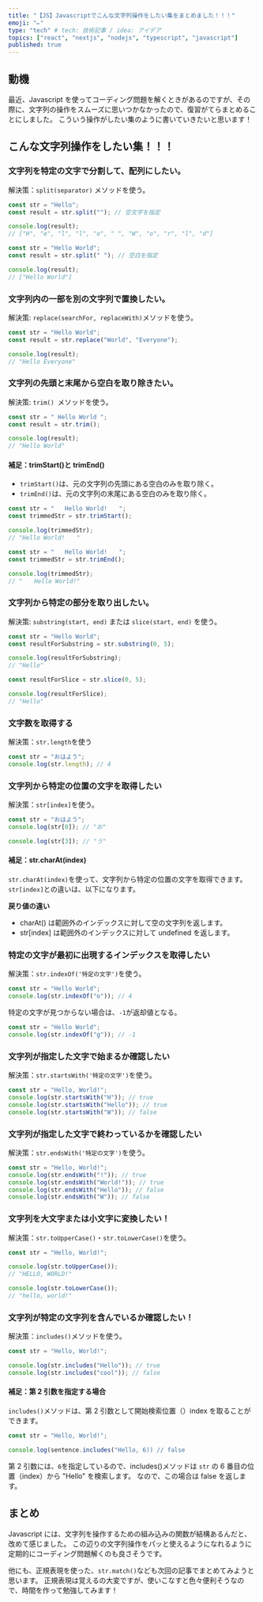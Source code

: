 ```yaml
---
title: "【JS】Javascriptでこんな文字列操作をしたい集をまとめました！！！"
emoji: "✏️"
type: "tech" # tech: 技術記事 / idea: アイデア
topics: ["react", "nextjs", "nodejs", "typescript", "javascript"]
published: true
---
```


## 動機

最近、Javascript を使ってコーディング問題を解くときがあるのですが、その際に、文字列の操作をスムーズに思いつかなかったので、復習がてらまとめることにしました。
こういう操作がしたい集のように書いていきたいと思います！

## こんな文字列操作をしたい集！！！

### 文字列を特定の文字で分割して、配列にしたい。

解決策：`split(separator)` メソッドを使う。

```js
const str = "Hello";
const result = str.split(""); // 空文字を指定

console.log(result);
// ["H", "e", "l", "l", "o", " ", "W", "o", "r", "l", "d"]
```

```js
const str = "Hello World";
const result = str.split(" "); // 空白を指定

console.log(result);
// ["Hello World"]
```

### 文字列内の一部を別の文字列で置換したい。

解決策: `replace(searchFor, replaceWith)`メソッドを使う。

```js
const str = "Hello World";
const result = str.replace("World", "Everyone");

console.log(result);
// "Hello Everyone"
```

### 文字列の先頭と末尾から空白を取り除きたい。

解決策: `trim() `メソッドを使う。

```js
const str = " Hello World ";
const result = str.trim();

console.log(result);
// "Hello World"
```

#### 補足：trimStart()と trimEnd()

- `trimStart()`は、元の文字列の先頭にある空白のみを取り除く。
- `trimEnd()`は、元の文字列の末尾にある空白のみを取り除く。

```js
const str = "   Hello World!　　";
const trimmedStr = str.trimStart();

console.log(trimmedStr);
// "Hello World!　　"
```

```js
const str = "   Hello World!　　";
const trimmedStr = str.trimEnd();

console.log(trimmedStr);
// "　　Hello World!"
```

### 文字列から特定の部分を取り出したい。

解決策: `substring(start, end)` または `slice(start, end)` を使う。

```js
const str = "Hello World";
const resultForSubstring = str.substring(0, 5);

console.log(resultForSubstring);
// "Hello"

const resultForSlice = str.slice(0, 5);

console.log(resultForSlice);
// "Hello"
```

### 文字数を取得する

解決策：`str.length`を使う

```js
const str = "おはよう";
console.log(str.length); // 4
```

### 文字列から特定の位置の文字を取得したい

解決策：`str[index]`を使う。

```js
const str = "おはよう";
console.log(str[0]); // "お"

console.log(str[3]); // "う"
```

#### 補足：str.charAt(index)

`str.charAt(index)`を使って、文字列から特定の位置の文字を取得できます。
`str[index]`との違いは、以下になります。

**戻り値の違い**

- charAt() は範囲外のインデックスに対して空の文字列を返します。
- str[index] は範囲外のインデックスに対して undefined を返します。

### 特定の文字が最初に出現するインデックスを取得したい

解決策：`str.indexOf('特定の文字')`を使う。

```js
const str = "Hello World";
console.log(str.indexOf("o")); // 4
```

特定の文字が見つからない場合は、`-1`が返却値となる。

```js
const str = "Hello World";
console.log(str.indexOf("g")); // -1
```

### 文字列が指定した文字で始まるか確認したい

解決策：`str.startsWith('特定の文字')`を使う。

```js
const str = "Hello, World!";
console.log(str.startsWith("H")); // true
console.log(str.startsWith("Hello")); // true
console.log(str.startsWith("W")); // false
```

### 文字列が指定した文字で終わっているかを確認したい

解決策：`str.endsWith('特定の文字')`を使う。

```js
const str = "Hello, World!";
console.log(str.endsWith("!")); // true
console.log(str.endsWith("World!")); // true
console.log(str.endsWith("Hello")); // false
console.log(str.endsWith("W")); // false
```

### 文字列を大文字または小文字に変換したい！

解決策：`str.toUpperCase()`・`str.toLowerCase()`を使う。

```js
const str = "Hello, World!";

console.log(str.toUpperCase());
// "HELLO, WORLD!"

console.log(str.toLowerCase());
// "hello, world!"
```

### 文字列が特定の文字列を含んでいるか確認したい！

解決策：`includes()`メソッドを使う。

```js
const str = "Hello, World!";

console.log(str.includes("Hello")); // true
console.log(str.includes("cool")); // false
```

#### 補足：第 2 引数を指定する場合

`includes()`メソッドは、第 2 引数として開始検索位置（）index を取ることができます。

```js
const str = "Hello, World!";

console.log(sentence.includes("Hello, 6)) // false
```

第 2 引数には、`6`を指定しているので、includes()メソッドは `str` の 6 番目の位置（index）から "Hello" を検索します。
なので、この場合は false を返します。

## まとめ

Javascript には、文字列を操作するための組み込みの関数が結構あるんだと、改めて感じました。
この辺りの文字列操作をパッと使えるようになれるように定期的にコーディング問題解くのも良さそうです。

他にも、正規表現を使った、`str.match()`なども次回の記事でまとめてみようと思います。
正規表現は覚えるの大変ですが、使いこなすと色々便利そうなので、時間を作って勉強してみます！
